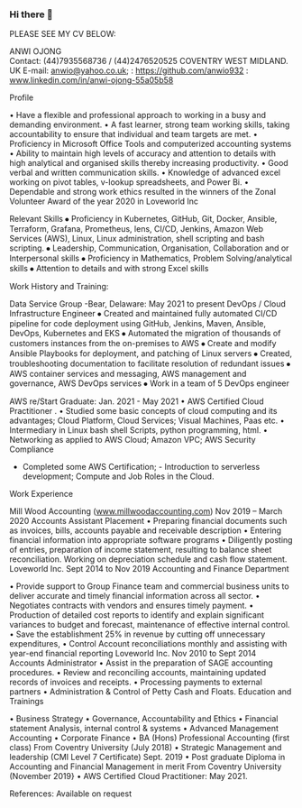 ### Hi there 👋

<!--
**anwio932/anwio932** is a ✨ _special_ ✨ repository because its `README.md` (this file) appears on your GitHub profile.

Here are some ideas to get you started:

- 🔭 I’m currently working on AWS Certified Cloud Practitioner
- 🌱 I’m currently learning SQL, Python and Linux Bash Shell
- 👯 I’m looking to collaborate on 
- 🤔 I’m looking for help with Java and JSON
- 💬 Ask me about my Finance background being an asset to AWS Skills
- 📫 How to reach me: E-mail: anwio@yahoo.co.uk; www.linkedin.com/in/anwi-ojong-55a05b58: https://github.com/anwio932
- 😄 Pronouns: She/Her 
- ⚡ Fun fact: I have my degrees in the accounting and finance sector and I am excited to incorporate my knowledge in the tech industry.
-->
PLEASE SEE MY CV BELOW:

ANWI OJONG  
Contact: (44)7935568736 / (44)2476520525 
COVENTRY WEST MIDLAND. UK
E-mail: anwio@yahoo.co.uk; : https://github.com/anwio932 : www.linkedin.com/in/anwi-ojong-55a05b58

Profile

•	Have a flexible and professional approach to working in a busy and demanding environment.
•	A fast learner, strong team working skills, taking accountability to ensure that individual and team targets are met.
•	Proficiency in Microsoft Office Tools and computerized accounting systems
•	Ability to maintain high levels of accuracy and attention to details with high analytical and organised skills thereby increasing productivity.
•	Good verbal and written communication skills.
•	Knowledge of advanced excel working on pivot tables, v-lookup spreadsheets, and Power Bi. 
•	Dependable and strong work ethics resulted in the winners of the Zonal Volunteer Award of the year 2020 in Loveworld Inc

Relevant Skills
⦁ Proficiency in Kubernetes, GitHub, Git, Docker, Ansible, Terraform, Grafana, Prometheus, lens, CI/CD,
Jenkins, Amazon Web Services (AWS), Linux, Linux administration, shell scripting and bash scripting.
⦁ Leadership, Communication, Organisation, Collaboration and or Interpersonal skills
⦁ Proficiency in Mathematics, Problem Solving/analytical skills
⦁ Attention to details and with strong Excel skills

Work History and Training:

Data Service Group -Bear, Delaware: May 2021 to present 
DevOps / Cloud Infrastructure Engineer 
⦁ Created and maintained fully automated CI/CD pipeline for code deployment using GitHub, 
Jenkins, Maven, Ansible, DevOps, Kubernetes and EKS
⦁ Automated the migration of thousands of customers instances from the on-premises to AWS
⦁ Create and modify Ansible Playbooks for deployment, and patching of Linux servers 
⦁ Created, troubleshooting documentation to facilitate resolution of redundant issues
⦁ AWS container services and messaging, AWS management and governance, AWS DevOps 
services
⦁ Work in a team of 5 DevOps engineer

AWS re/Start Graduate:                                                                   Jan. 2021 - May 2021 
•	AWS Certified Cloud Practitioner . 
•	Studied some basic concepts of cloud computing and its advantages; Cloud Platform, Cloud Services; Visual Machines, Paas etc.
•	Intermediary in Linux bash shell Scripts, python programming, html. 
•	Networking as applied to AWS Cloud; Amazon VPC; AWS Security Compliance
*	Completed some AWS Certification; - Introduction to serverless development; Compute and Job Roles in the Cloud. 

Work Experience

Mill Wood Accounting (www.millwoodaccounting.com)                Nov 2019 – March 2020
Accounts Assistant Placement
•	Preparing financial documents such as invoices, bills, accounts payable and receivable description 
•	Entering financial information into appropriate software programs
•	Diligently posting of entries, preparation of income statement, resulting to balance sheet reconciliation. Working on depreciation schedule and cash flow statement.	
Loveworld Inc.						Sept 2014 to Nov 2019
 Accounting and Finance Department 
						 
•	Provide support to Group Finance team and commercial business units to deliver accurate and timely financial information across all sector.
•	Negotiates contracts with vendors and ensures timely payment.
•	Production of detailed cost reports to identify and explain significant variances to budget and forecast, maintenance of effective internal control.
•	Save the establishment 25% in revenue by cutting off unnecessary expenditures,
•	Control Account reconciliations monthly and assisting with year-end financial reporting
Loveworld Inc.					           Nov 2010 to Sept 2014
Accounts Administrator 
•	Assist in the preparation of SAGE accounting procedures.
•	Review and reconciling accounts, maintaining updated records of invoices and receipts. 
•	Processing payments to external partners
•	Administration & Control of Petty Cash and Floats.
Education and Trainings
	
•	Business Strategy
•	Governance, Accountability and Ethics
•	Financial statement Analysis, internal control & systems
•	Advanced Management Accounting
•	Corporate Finance
•	BA (Hons) Professional Accounting (first class) From Coventry University (July 2018)
•	Strategic Management and leadership (CMI Level 7 Certificate) Sept. 2019
•	Post graduate Diploma in Accounting and Financial Management in merit From Coventry University (November 2019}
•	AWS Certified Cloud Practitioner:						May 2021.


References: Available on request



